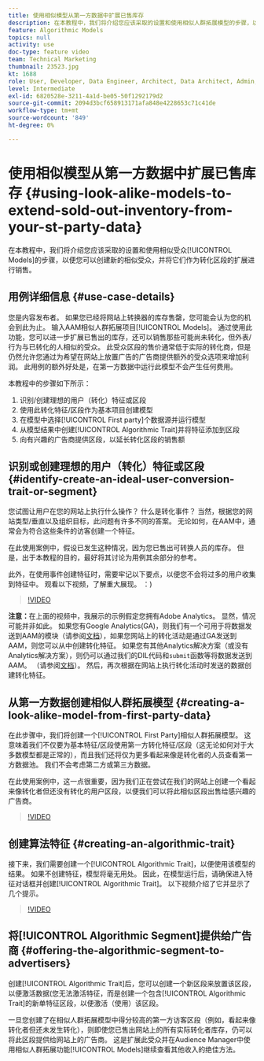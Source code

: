 ```yaml
---
title: 使用相似模型从第一方数据中扩展已售库存
description: 在本教程中，我们将介绍您应该采取的设置和使用相似人群拓展模型的步骤，以便您可以创建新的相似受众，并将它们作为转化区段的扩展进行销售。
feature: Algorithmic Models
topics: null
activity: use
doc-type: feature video
team: Technical Marketing
thumbnail: 23523.jpg
kt: 1688
role: User, Developer, Data Engineer, Architect, Data Architect, Admin, Leader
level: Intermediate
exl-id: 6820528e-3211-4a1d-be05-50f1292179d2
source-git-commit: 2094d3bcf658913171afa848e4228653c71c41de
workflow-type: tm+mt
source-wordcount: '849'
ht-degree: 0%

---
```


# 使用相似模型从第一方数据中扩展已售库存 {#using-look-alike-models-to-extend-sold-out-inventory-from-your-st-party-data}

在本教程中，我们将介绍您应该采取的设置和使用相似受众[!UICONTROL Models]的步骤，以便您可以创建新的相似受众，并将它们作为转化区段的扩展进行销售。

## 用例详细信息 {#use-case-details}

您是内容发布者。 如果您已经将网站上转换器的库存售罄，您可能会认为您的机会到此为止。 输入AAM相似人群拓展项目[!UICONTROL Models]。 通过使用此功能，您可以进一步扩展已售出的库存，还可以销售那些可能尚未转化，但外表/行为与已转化的人相似的受众。 此受众区段的售价通常低于实际的转化商，但是仍然允许您通过为希望在网站上放置广告的广告商提供额外的受众选项来增加利润。 此用例的额外好处是，在第一方数据中运行此模型不会产生任何费用。

本教程中的步骤如下所示：

1. 识别/创建理想的用户（转化）特征或区段
1. 使用此转化特征/区段作为基本项目创建模型
1. 在模型中选择[!UICONTROL First party]个数据源并运行模型
1. 从模型结果中创建[!UICONTROL Algorithmic Trait]并将特征添加到区段
1. 向有兴趣的广告商提供区段，以延长转化区段的销售额

## 识别或创建理想的用户（转化）特征或区段 {#identify-create-an-ideal-user-conversion-trait-or-segment}

您试图让用户在您的网站上执行什么操作？ 什么是转化事件？ 当然，根据您的网站类型/垂直以及组织目标，此问题有许多不同的答案。 无论如何，在AAM中，通常会为符合这些条件的访客创建一个特征。

在此使用案例中，假设已发生这种情况，因为您已售出可转换人员的库存。 但是，出于本教程的目的，最好将其讨论为用例其余部分的参考。

此外，在使用事件创建特征时，需要牢记以下要点，以便您不会将过多的用户收集到特征中。 观看以下视频，了解重大展现。 ：)

>[!VIDEO](https://video.tv.adobe.com/v/328026/?quality=12&captions=chi_hans)

**注意：**&#x200B;在上面的视频中，我展示的示例假定您拥有Adobe Analytics。 显然，情况可能并非如此。 如果您有Google Analytics(GA)，则我们有一个可用于将数据发送到AAM的模块（请参阅[文档](https://experienceleague.adobe.com/docs/audience-manager/user-guide/dil-api/dil-overview.html?lang=zh-Hans)），如果您网站上的转化活动是通过GA发送到AAM，则您可以从中创建转化特征。 如果您有其他Analytics解决方案（或没有Analytics解决方案），则仍可以通过我们的DIL代码和`submit`函数等将数据发送到AAM。 （请参阅[文档](https://experienceleague.adobe.com/docs/audience-manager/user-guide/dil-api/dil-modules.html?lang=zh-Hans)）。 然后，再次根据在网站上执行转化活动时发送的数据创建转化特征。

## 从第一方数据创建相似人群拓展模型 {#creating-a-look-alike-model-from-first-party-data}

在此步骤中，我们将创建一个[!UICONTROL First Party]相似人群拓展模型。 这意味着我们不仅要为基本特征/区段使用第一方转化特征/区段（这无论如何对于大多数模型都是正常的），而且我们还将仅为更多看起来像是转化者的人员查看第一方数据池。 我们不会考虑第二方或第三方数据。

在此使用案例中，这一点很重要，因为我们正在尝试在我们的网站上创建一个看起来像转化者但还没有转化的用户区段，以便我们可以将此相似区段出售给感兴趣的广告商。

>[!VIDEO](https://video.tv.adobe.com/v/328070/?quality-12&captions=chi_hans)

## 创建算法特征 {#creating-an-algorithmic-trait}

接下来，我们需要创建一个[!UICONTROL Algorithmic Trait]，以便使用该模型的结果。 如果不创建特征，模型将毫无用处。 因此，在模型运行后，请确保进入特征对话框并创建[!UICONTROL Algorithmic Trait]。 以下视频介绍了它并显示了几个提示。

>[!VIDEO](https://video.tv.adobe.com/v/30271/?quality=12&captions=chi_hans)

## 将[!UICONTROL Algorithmic Segment]提供给广告商 {#offering-the-algorithmic-segment-to-advertisers}

创建[!UICONTROL Algorithmic Trait]后，您可以创建一个新区段来放置该区段，以便激活数据(您无法激活特征，而是创建一个包含[!UICONTROL Algorithmic Trait]的新单特征区段，以便激活（使用）该区段。

一旦您创建了在相似人群拓展模型中得分较高的第一方访客区段（例如，看起来像转化者但还未发生转化），则即使您已售出网站上的所有实际转化者库存，仍可以将此区段提供给网站上的广告商。 这是扩展此受众并在Audience Manager中使用相似人群拓展功能[!UICONTROL Models]继续查看其他收入的绝佳方法。
